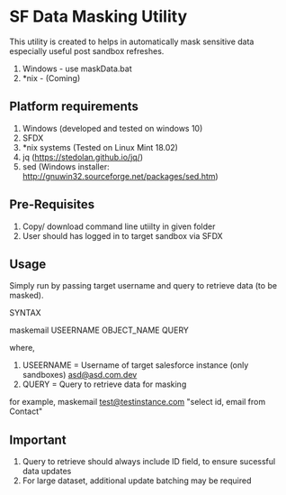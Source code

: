 # SF Data Masking Utility

This utility is created to helps in automatically mask sensitive data especially useful post sandbox refreshes.

1. Windows - use maskData.bat
2. *nix - (Coming)

## Platform requirements
1. Windows (developed and tested on windows 10)
2. SFDX
3. *nix systems (Tested on Linux Mint 18.02)
4. jq (https://stedolan.github.io/jq/)
5. sed (Windows installer: http://gnuwin32.sourceforge.net/packages/sed.htm)

## Pre-Requisites
1. Copy/ download command line utiilty in given folder
2. User should has logged in to target sandbox via SFDX

## Usage
Simply run by passing target username and query to retrieve data (to be masked).

SYNTAX 

maskemail USEERNAME OBJECT_NAME QUERY

where,
1. USEERNAME = Username of target salesforce instance (only sandboxes) asd@asd.com.dev
2. QUERY = Query to retrieve data for masking

for example,
maskemail test@testinstance.com "select id, email from Contact"

## Important
1. Query to retrieve should always include ID field, to ensure sucessful data updates
2. For large dataset, additional update batching may be required